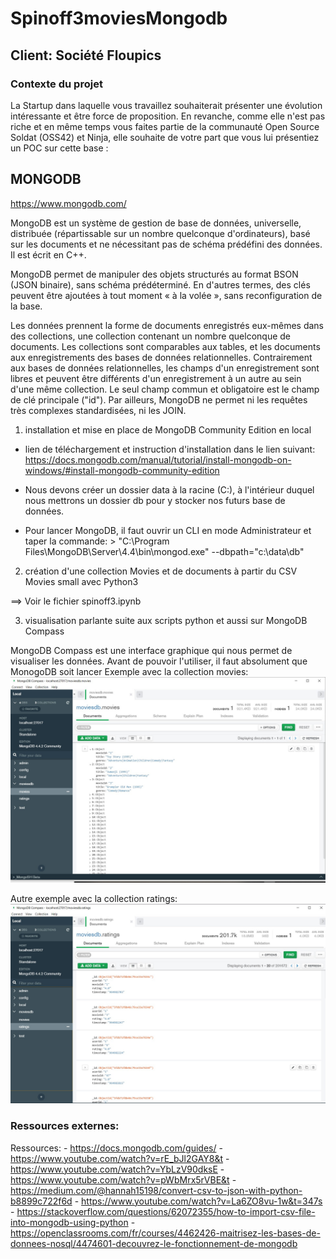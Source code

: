 # Spinoff3moviesMongodb


## Client: Société Floupics 
    
    
### Contexte du projet

La Startup dans laquelle vous travaillez souhaiterait présenter une évolution intéressante et être force de proposition. En revanche, comme elle n'est pas riche et en même temps vous faites partie de la communauté Open Source Soldat (OSS42) et Ninja, elle souhaite de votre part que vous lui présentiez un POC sur cette base :


## MONGODB

https://www.mongodb.com/

MongoDB est un système de gestion de base de données, universelle, distribuée (répartissable sur un nombre quelconque d'ordinateurs), basé sur les documents et ne nécessitant pas de schéma prédéfini des données. Il est écrit en C++.

MongoDB permet de manipuler des objets structurés au format BSON (JSON binaire), sans schéma prédéterminé. En d'autres termes, des clés peuvent être ajoutées à tout moment « à la volée », sans reconfiguration de la base.

Les données prennent la forme de documents enregistrés eux-mêmes dans des collections, une collection contenant un nombre quelconque de documents. Les collections sont comparables aux tables, et les documents aux enregistrements des bases de données relationnelles. Contrairement aux bases de données relationnelles, les champs d'un enregistrement sont libres et peuvent être différents d'un enregistrement à un autre au sein d'une même collection. Le seul champ commun et obligatoire est le champ de clé principale ("id"). Par ailleurs, MongoDB ne permet ni les requêtes très complexes standardisées, ni les JOIN.


   1) installation et mise en place de MongoDB Community Edition en local
   
   - lien de téléchargement et instruction d'installation dans le lien suivant:
   https://docs.mongodb.com/manual/tutorial/install-mongodb-on-windows/#install-mongodb-community-edition
   
   - Nous devons créer un dossier data à la racine (C:), à l'intérieur duquel nous mettrons un dossier db pour y stocker nos futurs base de données.
   
   - Pour lancer MongoDB, il faut ouvrir un CLI en mode Administrateur et taper la commande:
    > "C:\Program Files\MongoDB\Server\4.4\bin\mongod.exe" --dbpath="c:\data\db"
   
   2) création d'une collection Movies et de documents à partir du CSV Movies small avec Python3
  
  ==> Voir le fichier spinoff3.ipynb
   
   
   3) visualisation parlante suite aux scripts python et aussi sur MongoDB Compass
   
MongoDB Compass est une interface graphique qui nous permet de visualiser les données.
Avant de pouvoir l'utiliser, il faut absolument que MonogoDB soit lancer
Exemple avec la collection movies:
![moviesdata](images/collection_movies.jpg)


Autre exemple avec la collection ratings:
![ratingsdata](images/collection_ratings.jpg)




### Ressources externes:

Ressources:
    - https://docs.mongodb.com/guides/
    - https://www.youtube.com/watch?v=rE_bJl2GAY8&t
    - https://www.youtube.com/watch?v=YbLzV90dksE
    - https://www.youtube.com/watch?v=pWbMrx5rVBE&t
    - https://medium.com/@hannah15198/convert-csv-to-json-with-python-b8899c722f6d
    - https://www.youtube.com/watch?v=La6ZO8vu-1w&t=347s
    - https://stackoverflow.com/questions/62072355/how-to-import-csv-file-into-mongodb-using-python
    - https://openclassrooms.com/fr/courses/4462426-maitrisez-les-bases-de-donnees-nosql/4474601-decouvrez-le-fonctionnement-de-mongodb
    
